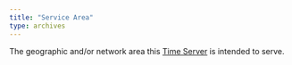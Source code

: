 ```yaml
---
title: "Service Area"
type: archives
---
```


The geographic and/or network area this [Time Server](/support/servers/timeserver) is intended to serve. 